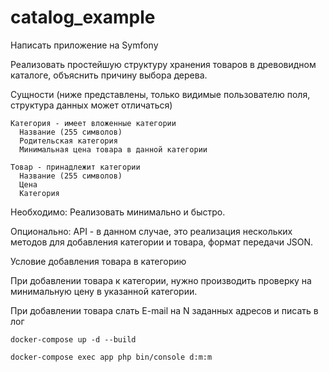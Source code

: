 # catalog_example

Написать приложение на Symfony

Реализовать простейшую структуру хранения товаров в древовидном каталоге, объяснить причину выбора дерева. 

Сущности (ниже представлены, только видимые пользователю поля, структура данных может отличаться)
```
Категория - имеет вложенные категории
  Название (255 символов)
  Родительская категория
  Минимальная цена товара в данной категории
```
```
Товар - принадлежит категории
  Название (255 символов)
  Цена
  Категория
```
Необходимо:
Реализовать минимально и быстро.

Опционально:
API - в данном случае, это реализация нескольких методов для добавления категории и товара, формат передачи JSON.

Условие добавления товара в категорию

При добавлении товара к категории, нужно производить проверку на минимальную цену в указанной категории. 

При добавлении товара слать E-mail на N заданных адресов и писать в лог

```
docker-compose up -d --build

docker-compose exec app php bin/console d:m:m
```
